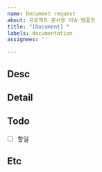```yaml
---
name: Document request
about: 프로젝트 문서용 이슈 템플릿
title: "[Document] "
labels: documentation
assignees: ''

---
```


<!-- 담당자는 이슈 발급자 + PO를 꼭 넣어주세요 -->
## Desc
<!-- 해당 문서에 대한 간단 요약글 -->

## Detail
<!-- 문서에서도 중요시 다뤄야할 부분 상세 설명 -->

## Todo
- [ ] 할일

## Etc
<!-- 마감 일정, 관계자 등 문서 작업에 필요한 기타 요소 작성 -->
